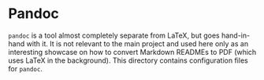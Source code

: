 # Pandoc

`pandoc` is a tool almost completely separate from LaTeX, but goes hand-in-hand with it.
It is not relevant to the main project and used here only as an interesting showcase on how to convert Markdown READMEs to PDF (which uses LaTeX in the background).
This directory contains configuration files for `pandoc`.
